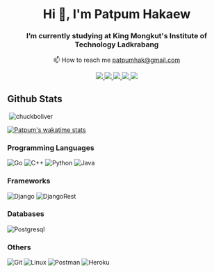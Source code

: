 <!--- Header of profile :D: --->
<h1 align="center">Hi 👋, I'm Patpum Hakaew</h1>
<h3 align="center">I’m currently studying at King Mongkut's Institute of Technology Ladkrabang</h3>

<p align="center">📫 How to reach me <a href="mailto:patpumhak@gmail.com">patpumhak@gmail.com</a></p>

<p align="center">
   <a href=""https://fb.com/pat.patpum"">
    <img src=https://img.shields.io/badge/Facebook-1877F2?style=for-the-badge&logo=facebook&logoColor=white>
  </a>
  <a href="https://instagram.com/patpatpumlnw">
    <img src=https://img.shields.io/badge/Instagram-E4405F?style=for-the-badge&logo=instagram&logoColor=white>
  </a>
  <a href="https://www.leetcode.com/patpumhak">
    <img src=https://img.shields.io/badge/-LeetCode-FFA116?style=for-the-badge&logo=LeetCode&logoColor=black>
  </a>
  <a href="https://www.hackerrank.com/patpumhak">
    <img src=https://img.shields.io/badge/-Hackerrank-2EC866?style=for-the-badge&logo=HackerRank&logoColor=white>
  </a>
  <a href="https://stackoverflow.com/users/15027829/patpatpum">
    <img src=https://img.shields.io/badge/Stack_Overflow-FE7A16?style=for-the-badge&logo=stack-overflow&logoColor=white>
  </a>
</p>

## Github Stats
<!--- Body --->
<p>&nbsp;<img align="center" src="https://github-readme-stats.vercel.app/api?username=chuckboliver&show_icons=true&locale=en&count_private=true&theme=vision-friendly-dark" alt="chuckboliver" /></p>

[![Patpum's wakatime stats](https://github-readme-stats.vercel.app/api/wakatime?username=chuckboliver&theme=vision-friendly-dark&layout=compact)](https://github.com/anuraghazra/github-readme-stats)

<!-- New Languages and Tools --->
### Programming Languages
![Go](https://img.shields.io/badge/Go-00ADD8?style=for-the-badge&logo=go&logoColor=white)
![C++](https://img.shields.io/badge/c++-%2300599C.svg?style=for-the-badge&logo=c%2B%2B&logoColor=white)
![Python](https://img.shields.io/badge/Python-FFD43B?style=for-the-badge&logo=python&logoColor=darkgreen)
![Java](https://img.shields.io/badge/Java-ED8B00?style=for-the-badge&logo=java&logoColor=white)

### Frameworks
![Django](https://img.shields.io/badge/Django-092E20?style=for-the-badge&logo=django&logoColor=green)
![DjangoRest](https://img.shields.io/badge/django%20rest-ff1709?style=for-the-badge&logo=django&logoColor=white)

### Databases
![Postgresql](https://img.shields.io/badge/PostgreSQL-316192?style=for-the-badge&logo=postgresql&logoColor=white)

### Others
![Git](https://img.shields.io/badge/GIT-E44C30?style=for-the-badge&logo=git&logoColor=white)
![Linux](https://img.shields.io/badge/Linux-FCC624?style=for-the-badge&logo=linux&logoColor=black)
![Postman](https://img.shields.io/badge/Postman-FF6C37?style=for-the-badge&logo=Postman&logoColor=white)
![Heroku](https://img.shields.io/badge/Heroku-430098?style=for-the-badge&logo=heroku&logoColor=white)

